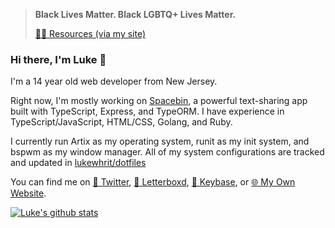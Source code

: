 > **Black Lives Matter. Black LGBTQ+ Lives Matter.**
>
> [✊🏿 Resources (via my site)](https://lukewhrit.xyz/resources.html)

### Hi there, I'm Luke 👋

I'm a 14 year old web developer from New Jersey.

Right now, I'm mostly working on [Spacebin](spacebin-org/spacebin), a powerful text-sharing app built with TypeScript, Express, and TypeORM. I have experience in TypeScript/JavaScript, HTML/CSS, Golang, and Ruby.

I currently run Artix as my operating system, runit as my init system, and bspwm as my window manager. All of my system configurations are tracked and updated in [lukewhrit/dotfiles](lukewhrit/dotfiles)

You can find me on [🦜 Twitter](https://twitter.com/luke_324), [🎥 Letterboxd](https://letterboxd.com/Luke_324/), [🔑 Keybase](https://keybase.io/luke324), or [🌐 My Own Website](https://lukewhrit.xyz).

[![Luke's github stats](https://github-readme-stats.vercel.app/api?username=lukewhrit)](https://github.com/anuraghazra/github-readme-stats)
